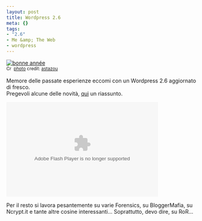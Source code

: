 ```yaml
--- 
layout: post
title: Wordpress 2.6
meta: {}
tags: 
- "2.6"
- Me &amp; The Web
- wordpress
---
```

<a href="http://www.flickr.com/photos/58091561@N00/80224555/" title="bonne année" target="_blank"><img src="http://farm1.static.flickr.com/37/80224555_99866e6b61.jpg" alt="bonne année" border="0" /></a>  
<small><a href="http://creativecommons.org/licenses/by-nc-nd/2.0/" title="Attribution-NonCommercial-NoDerivs License" target="_blank"><img src="http://www.lastknight.com/wp-content/plugins/photo-dropper/images/cc.png" alt="Creative Commons License" border="0" width="16" height="16" align="absmiddle" /></a> <a href="http://www.photodropper.com/photos/" target="_blank">photo</a> credit: <a href="http://www.flickr.com/photos/58091561@N00/80224555/" title="astazou" target="_blank">astazou</a></small>  
  
Memore delle passate esperienze eccomi con un Wordpress 2.6 aggiornato di fresco.  
Pregevoli alcune delle novità, [qui][1] un riassunto.  
  
<embed src="http://v.wordpress.com/mARhRBcT/fmt_std" type="application/x-shockwave-flash" width="400" height="250" flashvars="blog_domain=http://wordpress.org/development/2008/07/wordpress-26/&width=400&height=250"> </embed>  
  
Per il resto si lavora pesantemente su varie Forensics, su BloggerMafia, su Ncrypt.it e tante altre cosine interessanti... Soprattutto, devo dire, su RoR...  
  
  
  
[1]: http://wordpress.org/development/2008/07/wordpress-26-tyner/ 
